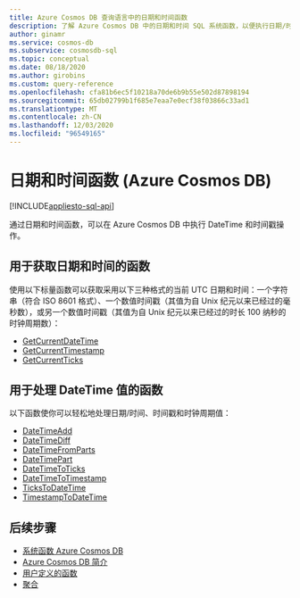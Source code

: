 ```yaml
---
title: Azure Cosmos DB 查询语言中的日期和时间函数
description: 了解 Azure Cosmos DB 中的日期和时间 SQL 系统函数，以便执行日期/时间和时间戳操作。
author: ginamr
ms.service: cosmos-db
ms.subservice: cosmosdb-sql
ms.topic: conceptual
ms.date: 08/18/2020
ms.author: girobins
ms.custom: query-reference
ms.openlocfilehash: cfa81b6ec5f10218a70de6b9b55e502d87898194
ms.sourcegitcommit: 65db02799b1f685e7eaa7e0ecf38f03866c33ad1
ms.translationtype: MT
ms.contentlocale: zh-CN
ms.lasthandoff: 12/03/2020
ms.locfileid: "96549165"
---
```

# <a name="date-and-time-functions-azure-cosmos-db"></a>日期和时间函数 (Azure Cosmos DB)
[!INCLUDE[appliesto-sql-api](includes/appliesto-sql-api.md)]

通过日期和时间函数，可以在 Azure Cosmos DB 中执行 DateTime 和时间戳操作。

## <a name="functions-to-obtain-the-date-and-time"></a>用于获取日期和时间的函数

使用以下标量函数可以获取采用以下三种格式的当前 UTC 日期和时间：一个字符串（符合 ISO 8601 格式）、一个数值时间戳（其值为自 Unix 纪元以来已经过的毫秒数），或另一个数值时间戳（其值为自 Unix 纪元以来已经过的时长 100 纳秒的时钟周期数）：

* [GetCurrentDateTime](sql-query-getcurrentdatetime.md)
* [GetCurrentTimestamp](sql-query-getcurrenttimestamp.md)
* [GetCurrentTicks](sql-query-getcurrentticks.md)

## <a name="functions-to-work-with-datetime-values"></a>用于处理 DateTime 值的函数

以下函数使你可以轻松地处理日期/时间、时间戳和时钟周期值：

* [DateTimeAdd](sql-query-datetimeadd.md)
* [DateTimeDiff](sql-query-datetimediff.md)
* [DateTimeFromParts](sql-query-datetimefromparts.md)
* [DateTimePart](sql-query-datetimepart.md)
* [DateTimeToTicks](sql-query-datetimetoticks.md)
* [DateTimeToTimestamp](sql-query-datetimetotimestamp.md)
* [TicksToDateTime](sql-query-tickstodatetime.md)
* [TimestampToDateTime](sql-query-timestamptodatetime.md)

## <a name="next-steps"></a>后续步骤

- [系统函数 Azure Cosmos DB](sql-query-system-functions.md)
- [Azure Cosmos DB 简介](introduction.md)
- [用户定义的函数](sql-query-udfs.md)
- [聚合](sql-query-aggregate-functions.md)

